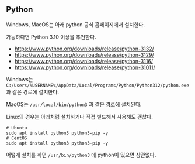 ## Python

Windows, MacOS는 아래 python 공식 홈페이지에서 설치한다.

가능하다면 Python 3.10 이상을 추천한다.

* https://www.python.org/downloads/release/python-3132/
* https://www.python.org/downloads/release/python-3129/
* https://www.python.org/downloads/release/python-3116/
* https://www.python.org/downloads/release/python-31011/

Windows는 `C:/Users/%USERNAME%/AppData/Local/Programs/Python/Python312/python.exe` 과 같은 경로에 설치한다.

MacOS는 `/usr/local/bin/python3` 과 같은 경로에 설치된다.

Linux의 경우는 아래처럼 설치하거나 직접 빌드해서 사용해도 괜찮다.

```
# Ubuntu
sudo apt install python3 python3-pip -y
# CentOS
sudo apt install python3 python3-pip -y
```

어떻게 설치를 하던 `/usr/bin/python3` 에 python이 있으면 상관없다.



